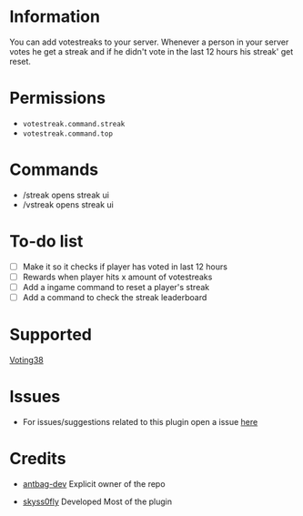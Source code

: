 # Information
You can add votestreaks to your server. Whenever a person in your server votes he get a streak and if he didn't vote in the last 12 hours his streak' get reset.
# Permissions
- `votestreak.command.streak`
- `votestreak.command.top`

# Commands
- /streak opens streak ui
- /vstreak opens streak ui

# To-do list
- [ ] Make it so it checks if player has voted in last 12 hours
- [ ] Rewards when player hits x amount of votestreaks
- [ ] Add a ingame command to reset a player's streak
- [ ] Add a command to check the streak leaderboard

# Supported
 [Voting38](https://github.com/kingofturkey38/voting38)

# Issues
- For issues/suggestions related to this plugin open a issue [here](https://github.com/antbag-pm-pl/VoteStreak/Issues)
# Credits
- [antbag-dev](https://github.com/antbag-pm-pl) Explicit owner of the repo
 
- [skyss0fly](https://github.com/skyss0fly) Developed Most of the plugin
